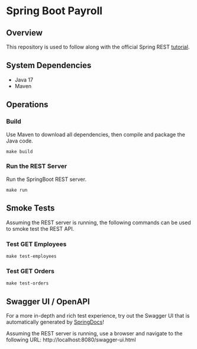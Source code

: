 # Spring Boot Payroll
## Overview
This repository is used to follow along with the official Spring REST [tutorial](https://spring.io/guides/tutorials/rest/).

## System Dependencies
- Java 17
- Maven

## Operations
### Build
Use Maven to download all dependencies, then compile and package the Java code.
```shell
make build
```

### Run the REST Server
Run the SpringBoot REST server. 
```shell
make run
```

## Smoke Tests
Assuming the REST server is running, the following commands can be used to smoke test the REST API.
### Test GET Employees
```shell
make test-employees
```

### Test GET Orders
```shell
make test-orders
```

## Swagger UI / OpenAPI
For a more in-depth and rich test experience, try out the Swagger UI that is automatically
generated by [SpringDocs](https://springdoc.org/)!

Assuming the REST server is running, use a browser and navigate to the following URL:
http://localhost:8080/swagger-ui.html
